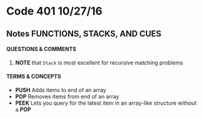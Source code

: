 # Code 401 10/27/16
## Notes FUNCTIONS, STACKS, AND CUES

#### QUESTIONS & COMMENTS
1. **NOTE** that `Stack` is most excellent for recursive matching problems

#### TERMS & CONCEPTS
  * **PUSH** Adds items to end of an array
  * **POP** Removes items from end of an array
  * **PEEK** Lets you query for the latest item in an array-like structure without a **POP**
